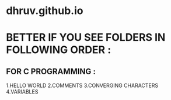 # dhruv.github.io

BETTER IF YOU SEE FOLDERS IN FOLLOWING ORDER :
===

FOR C PROGRAMMING :
---

1.HELLO WORLD
2.COMMENTS
3.CONVERGING CHARACTERS
4.VARIABLES